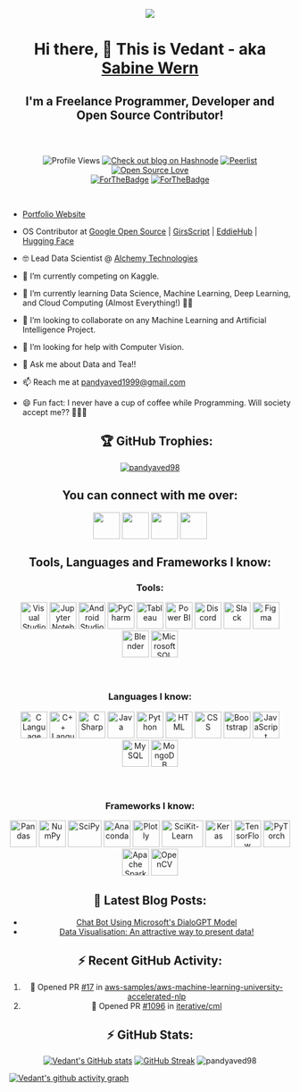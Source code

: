 <p align="center"><img src="https://user-images.githubusercontent.com/32775169/119956349-a356d380-bfbe-11eb-8831-59f46a2a9a14.png" /></p>
<div align="center">
  <h1><b>Hi there, 👋 This is Vedant - aka <a href="https://www.github.com/pandyaved98">Sabine Wern</a></b></h1>
  <h2><b>I'm a Freelance Programmer, Developer and Open Source Contributor!</b><h2>
</div>
    <br />
<div align="center">
  
![Profile Views](<https://komarev.com/ghpvc/?username=pandyaved98&label=Profile%20views&color=0e75b6&style=flat>)
[![Check out blog on Hashnode](https://img.shields.io/badge/Check%20blog-2962FF?logo=hashnode&logoColor=white)](https://hashnode.com/@sabinewern)
[![Peerlist](https://peerlist-readme-badge.herokuapp.com/api/vedantpandya)](https://peerlist.io/vedantpandya)
[![Open Source Love](https://badges.frapsoft.com/os/v2/open-source.svg?v=103)](https://github.com/pandyaved98)
<br />
[![ForTheBadge](https://forthebadge.com/images/badges/built-with-love.svg)](https://forthebadge.com)
[![ForTheBadge](https://forthebadge.com/images/badges/built-by-developers.svg)](https://forthebadge.com)
  
</div>
<br />

- [Portfolio Website](https://pandyaved98.github.io/Vedant)
- OS Contributor at [Google Open Source](https://opensource.google/) | [GirsScript](https://www.girlscript.tech/home) | [EddieHub](https://www.eddiehub.org/) | [Hugging Face](https://huggingface.co/)
- 🤓 Lead Data Scientist @ [Alchemy Technologies](https://alchemytech.ca/)
- 🔭 I’m currently competing on Kaggle.
- 🌱 I’m currently learning Data Science, Machine Learning, Deep Learning, and Cloud Computing (Almost Everything!) 👨‍💻
- 👯 I’m looking to collaborate on any Machine Learning and Artificial Intelligence Project.
- 🤔 I’m looking for help with Computer Vision.
- 💬 Ask me about Data and Tea!!
- 📫 Reach me at [pandyaved1999@gmail.com](mailto:pandyaved1999@gmail.com)
- 😄 Fun fact: I never have a cup of coffee while Programming. Will society accept me?? 🤣🤣🤣
    
    <div align="center">       <h2>🏆 GitHub Trophies:</h2>
  
<p align="center"><a href="https://github.com/ryo-ma/github-profile-trophy"><img align="center" src="https://github-profile-trophy.vercel.app/?username=pandyaved98" alt="pandyaved98" /></a></p>
      
</div>

<div align="center">
<h2 align="center"><b>You can connect with me over:</b></h2>

[<img align="center" height="48" width="48" target="blank" src="https://img.icons8.com/fluent/2x/twitter.png" style="color:#1DA1F2" />](https://www.twitter.com/MrVedPandya1)
[<img align="center" height="48" width="48" target="blank" src="https://img.icons8.com/fluent/2x/linkedin.png" style="color:#0A66C2" />](https://www.linkedin.com/in/vedant-pandya-662122135/)
[<img align="center" height="48" width="48" target="blank" src="https://img.icons8.com/bubbles/2x/github.png" style="color:#181717" />](https://www.github.com/pandyaved98)
[<img align="center" height="48" width="48" target="blank" src="https://img.icons8.com/color/2x/instagram-new.png" style="color:#E4405F" />](https://www.instagram.com/_sabine_wern_)
<br />
  </div>

<div align="center">
<h2 align="center"><b>Tools, Languages and Frameworks I know:</b></h2>
<h3 align="center"><b>Tools:</b></h3>
<img alt="Visual Studio Code" height="48" width="48" src="https://img.icons8.com/fluent/72/visual-studio-code-2019.png" />
<img alt="Jupyter Notebook" height="48" width="48" src="https://cdn.icon-icons.com/icons2/2699/PNG/128/jupyter_logo_icon_169452.png" />
<img alt="Android Studio" height="48" width="48" src="https://img.icons8.com/fluent/2x/android-os.png" />
<img alt="PyCharm" height="48" width="48" src="https://img.icons8.com/color/2x/pycharm.png" />
<img alt="Tableau" height="48" width="48" src="https://img.icons8.com/color/50/000000/tableau-software.png"/>
<img alt="Power BI" height="48" width="48" src="https://img.icons8.com/color/48/000000/power-bi.png"/>
<img alt="Discord" height="48" width="48" src="https://img.icons8.com/color/2x/discord-logo.png" />
<img alt="Slack" height="48" width="48" src="https://img.icons8.com/color/2x/slack-new.png" />
<img alt="Figma" height="48" width="48" src="https://img.icons8.com/color/2x/figma.png" />
<img alt="Blender" height="48" width="48" src="https://img.icons8.com/color/2x/blender-3d.png" />
<img alt="Microsoft SQL Server" height="48" width="48" src="https://img.icons8.com/color/2x/microsoft-sql-server.png" />

<br />
<br />
<br />


<h3 align="center"><b>Languages I know:</b></h3>
<img alt="C Language" height="48" width="48" src="https://img.icons8.com/color/2x/c-programming.png" />
<img alt="C++ Language" height="48" width="48" src="https://img.icons8.com/color/2x/c-plus-plus-logo.png" />
<img alt="C Sharp" height="48" width="48" src="https://img.icons8.com/color/2x/c-sharp-logo.png" />
<img alt="Java" height="48" width="48" src="https://img.icons8.com/color/2x/java-coffee-cup-logo.png" />
<img alt="Python" height="48" width="48" src="https://img.icons8.com/color/2x/python.png" />
<img alt="HTML" height="48" width="48" src="https://img.icons8.com/color/2x/html-5.png" />
<img alt="CSS" height="48" width="48" src="https://img.icons8.com/color/2x/css3.png" />
<img alt="Bootstrap" height="48" width="48" src="https://img.icons8.com/color/2x/bootstrap.png" />
<img alt="JavaScript" height="48" width="48" src="https://img.icons8.com/color/2x/javascript.png" />
<img alt="MySQL" height="48" width="48" src="https://img.icons8.com/fluent/2x/mysql-logo.png" />
<img alt="MongoDB" height="48" width="48" src="https://img.icons8.com/color/2x/mongodb.png" />

<br />
<br />
<br />

<h3 align="center"><b>Frameworks I know:</b></h3>

<img alt="Pandas" height="48" width="48" src="https://upload.wikimedia.org/wikipedia/commons/thumb/2/22/Pandas_mark.svg/135px-Pandas_mark.svg.png" />
<img alt="NumPy" height="48" width="48" src="https://www.vectorlogo.zone/logos/numpy/numpy-icon.svg" />
<img alt="SciPy" height="48" width="60" src="https://user-images.githubusercontent.com/32775169/119880661-196d2300-bf4a-11eb-821d-1ee9a0d29e03.png" />
<img alt="Anaconda" height="48" width="48" src="https://img.icons8.com/dusk/2x/anaconda.png" />
<img alt="Plotly" height="48" width="48" src="https://symbols.getvecta.com/stencil_92/6_plotly-icon.1827440fa5.svg" />
<img alt="SciKit-Learn" height="48" width="74" src="https://github.com/scikit-learn/scikit-learn/blob/main/doc/logos/scikit-learn-logo-notext.png" />
<img alt="Keras" height="48" width="48" src="https://upload.wikimedia.org/wikipedia/commons/thumb/a/ae/Keras_logo.svg/120px-Keras_logo.svg.png" />
<img alt="TensorFlow" height="48" width="48" src="https://img.icons8.com/color/2x/tensorflow.png" />
<img alt="PyTorch" height="48" width="48" src="https://symbols.getvecta.com/stencil_92/77_pytorch-icon.1c19d88dac.svg" />
<img alt="Apache Spark" height="48" width="48" src="https://symbols.getvecta.com/stencil_74/35_apache-spark.7899e844c8.svg" />
<img alt="OpenCV" height="48" width="48" src="https://pics.freeicons.io/uploads/icons/png/2084117441551941714-512.png" />

<br />
</div>
<h2 align="center"><b> 📕 Latest Blog Posts: </b></h2>
<div align="center">
  
<!-- BLOG-POST-LIST:START -->
- [Chat Bot Using Microsoft&#39;s DialoGPT Model](https://sabinewern.hashnode.dev/chat-bot-using-microsofts-dialogpt-model)
- [Data Visualisation: An attractive way to present data!](https://sabinewern.hashnode.dev/data-visualisation-an-attractive-way-to-present-data)
<!-- BLOG-POST-LIST:END -->
 
<h2 align="center"><b> ⚡ Recent GitHub Activity: </b></h2>

<!--START_SECTION:activity-->
1. 💪 Opened PR [#17](https://github.com/aws-samples/aws-machine-learning-university-accelerated-nlp/pull/17) in [aws-samples/aws-machine-learning-university-accelerated-nlp](https://github.com/aws-samples/aws-machine-learning-university-accelerated-nlp)
2. 💪 Opened PR [#1096](https://github.com/iterative/cml/pull/1096) in [iterative/cml](https://github.com/iterative/cml)
<!--END_SECTION:activity-->

<h2 align="center"><b> ⚡ GitHub Stats: </b></h2>
    
[![Vedant's GitHub stats](https://github-readme-stats-sable-zeta.vercel.app/api?username=pandyaved98&theme=dark)](https://github.com/pandyaved98/github-readme-stats) [![GitHub Streak](https://github-readme-streak-stats.herokuapp.com?user=pandyaved98&theme=dark)](https://git.io/streak-stats) <img src="https://github-readme-stats.vercel.app/api/top-langs?username=pandyaved98&show_icons=true&locale=en&layout=compact&theme=dark" alt="pandyaved98" /> 
    </div>
[![Vedant's github activity graph](https://activity-graph.herokuapp.com/graph?username=pandyaved98&theme=react-dark)](https://github.com/pandyaved98)
